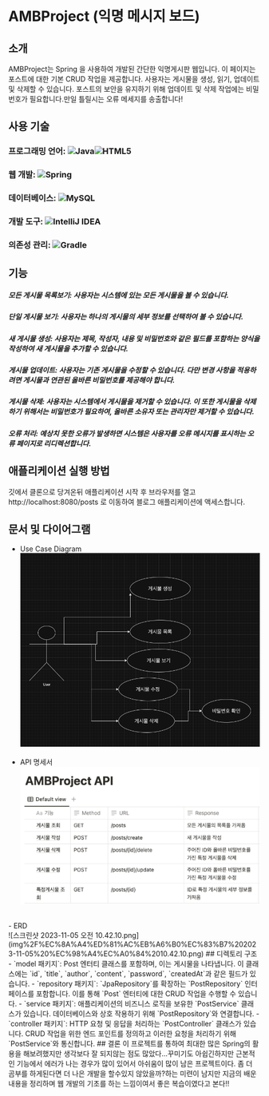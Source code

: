 # AMBProject (익명 메시지 보드)
## 소개
AMBProject는 Spring 을 사용하여 개발된 간단한 익명게시판 웹입니다. 이 페이지는 포스트에 대한 기본 CRUD 작업을 제공합니다. 사용자는 게시물을 생성, 읽기, 업데이트 및 삭제할 수 있습니다. 포스트의 보안을 유지하기 위해 업데이트 및 삭제 작업에는 비밀번호가 필요합니다.만일 틀릴시는 오류 메세지를 송출합니다!

## 사용 기술
### 프로그래밍 언어: 	![Java](https://img.shields.io/badge/java-%23ED8B00.svg?style=for-the-badge&logo=openjdk&logoColor=white)![HTML5](https://img.shields.io/badge/html5-%23E34F26.svg?style=for-the-badge&logo=html5&logoColor=white)
### 웹 개발:  ![Spring](https://img.shields.io/badge/spring-%236DB33F.svg?style=for-the-badge&logo=spring&logoColor=white)
### 데이터베이스: ![MySQL](https://img.shields.io/badge/mysql-%2300f.svg?style=for-the-badge&logo=mysql&logoColor=white)
### 개발 도구: ![IntelliJ IDEA](https://img.shields.io/badge/IntelliJIDEA-000000.svg?style=for-the-badge&logo=intellij-idea&logoColor=white)
### 의존성 관리: ![Gradle](https://img.shields.io/badge/Gradle-02303A.svg?style=for-the-badge&logo=Gradle&logoColor=white)
## 기능
##### 모든 게시물 목록보기: 사용자는 시스템에 있는 모든 게시물을 볼 수 있습니다.
##### 단일 게시물 보기: 사용자는 하나의 게시물의 세부 정보를 선택하여 볼 수 있습니다.
##### 새 게시물 생성: 사용자는 제목, 작성자, 내용 및 비밀번호와 같은 필드를 포함하는 양식을 작성하여 새 게시물을 추가할 수 있습니다.
##### 게시물 업데이트: 사용자는 기존 게시물을 수정할 수 있습니다. 다만 변경 사항을 적용하려면 게시물과 연관된 올바른 비밀번호를 제공해야 합니다.
##### 게시물 삭제: 사용자는 시스템에서 게시물을 제거할 수 있습니다. 이 또한 게시물을 삭제하기 위해서는 비밀번호가 필요하여, 올바른 소유자 또는 관리자만 제거할 수 있습니다.
##### 오류 처리: 예상치 못한 오류가 발생하면 시스템은 사용자를 오류 메시지를 표시하는 오류 페이지로 리디렉션합니다.
## 애플리케이션 실행 방법
깃에서 클론으로 당겨온뒤 애플리케이션 시작 후 브라우저를 열고 http://localhost:8080/posts 로 이동하여 블로그 애플리케이션에 액세스합니다.
## 문서 및 다이어그램
- Use Case Diagram<br>
![스크린샷 2023-11-05 오전 9.27.54 복사본.png](img%2F%EC%8A%A4%ED%81%AC%EB%A6%B0%EC%83%B7%202023-11-05%20%EC%98%A4%EC%A0%84%209.27.54%20%EB%B3%B5%EC%82%AC%EB%B3%B8.png)<br><br>
- API 명세서<br>
![스크린샷 2023-11-05 오전 10.15.34 복사본.png](img%2F%EC%8A%A4%ED%81%AC%EB%A6%B0%EC%83%B7%202023-11-05%20%EC%98%A4%EC%A0%84%2010.15.34%20%EB%B3%B5%EC%82%AC%EB%B3%B8.png)<br>
<br>
- ERD<br>
![스크린샷 2023-11-05 오전 10.42.10.png](img%2F%EC%8A%A4%ED%81%AC%EB%A6%B0%EC%83%B7%202023-11-05%20%EC%98%A4%EC%A0%84%2010.42.10.png)
## 디렉토리 구조
- `model 패키지`: Post 엔터티 클래스를 포함하며, 이는 게시물을 나타냅니다. 이 클래스에는 `id`, `title`, `author`, `content`, `password`, `createdAt`과 같은 필드가 있습니다.
- `repository 패키지`: `JpaRepository`를 확장하는 `PostRepository` 인터페이스를 포함합니다. 이를 통해 `Post` 엔터티에 대한 CRUD 작업을 수행할 수 있습니다.
- `service 패키지`: 애플리케이션의 비즈니스 로직을 보유한 `PostService` 클래스가 있습니다. 데이터베이스와 상호 작용하기 위해 `PostRepository`와 연결합니다.
- `controller 패키지`: HTTP 요청 및 응답을 처리하는 `PostController` 클래스가 있습니다. CRUD 작업을 위한 엔드 포인트를 정의하고 이러한 요청을 처리하기 위해 `PostService`와 통신합니다.
## 결론
이 프로젝트를 통하여 최대한 많은 Spring의 활용을 해보려했지만 생각보다 잘 되지않는 점도 많았다...꾸미기도 아쉽긴하지만 근본적인 기능에서 에러가 나는 경우가 많이 있어서 아쉬움이 많이 남은 프로젝트이다. 좀 더 곰부를 하게된다면 더 나은 개발을 할수있지 않았을까?하는 미련이 남지만 지금의 배운내용을 정리하며 웹 개발의 기초를 하는 느낌이여서 좋은 복습이였다고 본다!!
